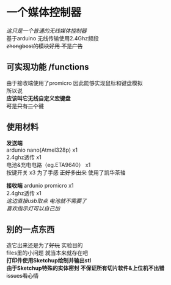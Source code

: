 一个媒体控制器
====
*这只是一个普通的无线媒体控制器*   <br>
基于arduino 无线传输使用2.4Ghz频段  <br>
~~zhongbest的模块好用 不是广告~~  <br>

可实现功能 /functions
----
由于接收端使用了promicro 因此能够实现鼠标和键盘模拟  <br>
所以说  <br>
**应该叫它无线自定义宏键盘**  <br>
~~可是只有三个键~~  <br>

使用材料
----
**发送端**  <br>
ardunio nano(Atmel328p) x1  <br>
2.4ghz透传 x1  <br>
电池&充电电路（eg.ETA9640） x1 <br>
按键开关 x3 为了手感 ~~正好多出来~~ 使用了凯华茶轴 <br>

**接收端**
ardunio promicro x1  <br>
2.4ghz透传  x1  <br>
*这边直接usb取点 电池就不需要了*  <br>
*喜欢指示灯可以自己加*  <br>

别的一点东西
----
造它出来还是为了~~好玩~~ 实验目的  <br>
files里的小问题 就当本来就存在吧  <br>
**打印件使用Sketchup绘制并输出stl**  <br>
**由于Sketchup特殊的实体密封 不保证所有切片软件&上位机不出错**  <br>
~~issues看心情~~
